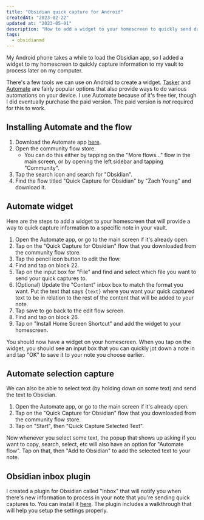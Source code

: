 ```yaml
---
title: "Obsidian quick capture for Android"
createdAt: "2023-02-22"
updated at: "2023-05-01"
description: "How to add a widget to your homescreen to quickly send data to your vault, without opening Obsidian."
tags:
  - obsidianmd
---
```


My Android phone takes a while to load the Obsidian app, so I added a widget to my homescreen to quickly capture information to my vault to process later on my computer.

There's a few tools we can use on Android to create a widget. [Tasker](https://play.google.com/store/apps/details?id=net.dinglisch.android.taskerm) and [Automate](https://play.google.com/store/apps/details?id=com.llamalab.automate) are fairly popular options that also provide ways to do various automations on your device. I use Automate because of it's free tier, though I did eventually purchase the paid version. The paid version is _not_ required for this to work.

## Installing Automate and the flow

1. Download the Automate app [here](https://play.google.com/store/apps/details?id=com.llamalab.automate).
1. Open the community flow store.
   - You can do this either by tapping on the "More flows..." flow in the main screen, or by opening the left sidebar and tapping "Community".
1. Tap the search icon and search for "Obsidian".
1. Find the flow titled "Quick Capture for Obsidian" by "Zach Young" and download it.

## Automate widget

Here are the steps to add a widget to your homescreen that will provide a way to quick capture information to a specific note in your vault.

1. Open the Automate app, or go to the main screen if it's already open.
1. Tap on the "Quick Capture for Obsidian" flow that you downloaded from the community flow store.
1. Tap the pencil icon button to edit the flow.
1. Find and tap on block 22.
1. Tap on the input box for "File" and find and select which file you want to send your quick captures to.
1. (Optional) Update the "Content" inbox box to match the format you want. Put the text that says `{text}` where you want your quick captured text to be in relation to the rest of the content that will be added to your note.
1. Tap save to go back to the edit flow screen.
1. Find and tap on block 26.
1. Tap on "Install Home Screen Shortcut" and add the widget to your homescreen.

You should now have a widget on your homescreen. When you tap on the widget, you should see an input box that you can quickly jot down a note in and tap "OK" to save it to your note you choose earlier.

## Automate selection capture

We can also be able to select text (by holding down on some text) and send the text to Obsidian.

1. Open the Automate app, or go to the main screen if it's already open.
1. Tap on the "Quick Capture for Obsidian" flow that you downloaded from the community flow store.
1. Tap on "Start", then "Quick Capture Selected Text".

Now whenever you select some text, the popup that shows up asking if you want to copy, search, select, etc will also have an option for "Automate flow". Tap on that, then "Add to Obsidian" to add the selected text to your note.

## Obsidian inbox plugin

I created a plugin for Obsidian called "Inbox" that will notify you when there's new information to process in your note that you're sending quick captures to. You can install it [here](obsidian://show-plugin?id=inbox). The plugin includes a walkthrough that will help you setup the settings properly.
